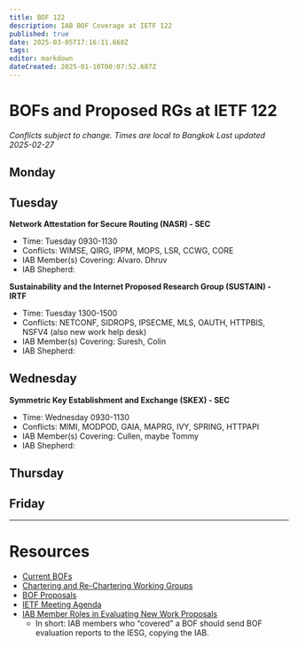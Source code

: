 ```yaml
---
title: BOF 122
description: IAB BOF Coverage at IETF 122
published: true
date: 2025-03-05T17:16:11.668Z
tags: 
editor: markdown
dateCreated: 2025-01-10T00:07:52.687Z
---
```


# BOFs and Proposed RGs at IETF 122

*Conflicts subject to change. Times are local to Bangkok*
*Last updated 2025-02-27*

## Monday


## Tuesday

**Network Attestation for Secure Routing (NASR) - SEC**
* Time: Tuesday 0930-1130
* Conflicts: WIMSE, QIRG, IPPM, MOPS, LSR, CCWG, CORE
* IAB Member(s) Covering: Alvaro. Dhruv
* IAB Shepherd: 

**Sustainability and the Internet Proposed Research Group (SUSTAIN) - IRTF**
* Time: Tuesday 1300-1500
* Conflicts: NETCONF, SIDROPS, IPSECME, MLS, OAUTH, HTTPBIS, NSFV4 (also new work help desk) 
* IAB Member(s) Covering: Suresh, Colin
* IAB Shepherd: 



## Wednesday

**Symmetric Key Establishment and Exchange (SKEX) - SEC**
* Time: Wednesday 0930-1130
* Conflicts: MIMI, MODPOD, GAIA, MAPRG, IVY, SPRING, HTTPAPI
* IAB Member(s) Covering: Cullen, maybe Tommy
* IAB Shepherd: 




## Thursday


## Friday



---
 # Resources

- [Current BOFs](https://datatracker.ietf.org/wg/bofs/)
- [Chartering and Re-Chartering Working Groups](https://datatracker.ietf.org/group/chartering/)
- [BOF Proposals](https://datatracker.ietf.org/doc/bof-requests)
- [IETF Meeting Agenda](https://datatracker.ietf.org/meeting/agenda/)
- [IAB Member Roles in Evaluating New Work Proposals](https://datatracker.ietf.org/doc/statement-iab-member-roles-in-evaluating-new-work-proposals/)
    - In short: IAB members who “covered” a BOF should send BOF evaluation reports to the IESG, copying the IAB.


